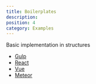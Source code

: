 ```yaml
---
title: Boilerplates
description: 
position: 4
category: Examples
---
```


Basic implementation in structures

- <a href="https://github.com/vishnucss/vishnu/tree/master/examples/gulp-boilerplate" target="_blank">Gulp</a>
- <a href="https://github.com/vishnucss/vishnu/tree/master/examples/react-boilerplate" target="_blank">React</a>
- <a href="https://github.com/vishnucss/vishnu/tree/master/examples/vue-boilerplate" target="_blank">Vue</a>
- <a href="https://github.com/vishnucss/vishnu/tree/master/examples/meteor-boilerplate" target="_blank">Meteor</a>
